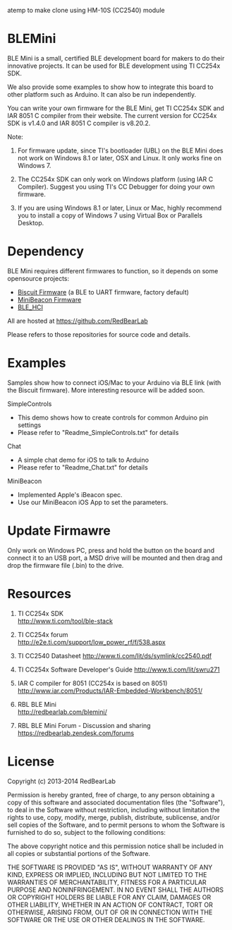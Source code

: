 atemp to make clone using HM-10S (CC2540) module

BLEMini
=======

BLE Mini is a small, certified BLE development board for makers to do their innovative projects. It can be used for BLE development using TI CC254x SDK.

We also provide some examples to show how to integrate this board to other platform such as Arduino. It can also be run independently.

You can write your own firmware for the BLE Mini, get TI CC254x SDK and IAR 8051 C compiler from their website. The current version for CC254x SDK is v1.4.0 and IAR 8051 C compiler is v8.20.2.

Note:

1. For firmware update, since TI's bootloader (UBL) on the BLE Mini does not work on Windows 8.1 or later, OSX and Linux. It only works fine on Windows 7.

2. The CC254x SDK can only work on Windows platform (using IAR C Compiler). Suggest you using TI's CC Debugger for doing your own firmware.

3. If you are using Windows 8.1 or later, Linux or Mac, highly recommend you to install a copy of Windows 7 using Virtual Box or Parallels Desktop.


Dependency
==========

BLE Mini requires different firmwares to function, so it depends on some opensource projects:<br/>
- [Biscuit Firmware](https://github.com/RedBearLab/Biscuit) (a BLE to UART firmware, factory default)
- [MiniBeacon Firmware](https://github.com/RedBearLab/MiniBeacon)
- [BLE_HCI](https://github.com/RedBearLab/BLE_HCI)

All are hosted at https://github.com/RedBearLab

Please refers to those repositories for source code and details.


Examples
========

Samples show how to connect iOS/Mac to your Arduino via BLE link (with the Biscuit firmware). More interesting resource will be added soon.

SimpleControls
- This demo shows how to create controls for common Arduino pin settings
- Please refer to "Readme_SimpleControls.txt" for details

Chat
- A simple chat demo for iOS to talk to Arduino
- Please refer to "Readme_Chat.txt" for details

MiniBeacon
- Implemented Apple's iBeacon spec.
- Use our MiniBeacon iOS App to set the parameters.


Update Firmawre
===============

Only work on Windows PC, press and hold the button on the board and connect it to an USB port, a MSD drive will be mounted and then drag and drop the firmware file (.bin) to the drive.


Resources
=========

1. TI CC254x SDK<br/>
http://www.ti.com/tool/ble-stack

2. TI CC254x forum<br/>
http://e2e.ti.com/support/low_power_rf/f/538.aspx 

3. TI CC2540 Datasheet
http://www.ti.com/lit/ds/symlink/cc2540.pdf

4. TI CC254x Software Developer's Guide
http://www.ti.com/lit/swru271
 
5. IAR C compiler for 8051 (CC254x is based on 8051)<br/>
http://www.iar.com/Products/IAR-Embedded-Workbench/8051/

6. RBL BLE Mini<br/>
http://redbearlab.com/blemini/

7. RBL BLE Mini Forum - Discussion and sharing<br/>
https://redbearlab.zendesk.com/forums


License
=======

Copyright (c) 2013-2014 RedBearLab

Permission is hereby granted, free of charge, to any person obtaining a copy
of this software and associated documentation files (the "Software"), to deal 
in the Software without restriction, including without limitation the rights 
to use, copy, modify, merge, publish, distribute, sublicense, and/or sell
copies of the Software, and to permit persons to whom the Software is
furnished to do so, subject to the following conditions:

The above copyright notice and this permission notice shall be included in all
copies or substantial portions of the Software.

THE SOFTWARE IS PROVIDED "AS IS", WITHOUT WARRANTY OF ANY KIND, EXPRESS OR
IMPLIED, INCLUDING BUT NOT LIMITED TO THE WARRANTIES OF MERCHANTABILITY,
FITNESS FOR A PARTICULAR PURPOSE AND NONINFRINGEMENT. IN NO EVENT SHALL THE
AUTHORS OR COPYRIGHT HOLDERS BE LIABLE FOR ANY CLAIM, DAMAGES OR OTHER 
LIABILITY, WHETHER IN AN ACTION OF CONTRACT, TORT OR OTHERWISE, ARISING FROM,
OUT OF OR IN CONNECTION WITH THE SOFTWARE OR THE USE OR OTHER DEALINGS IN THE
SOFTWARE.
